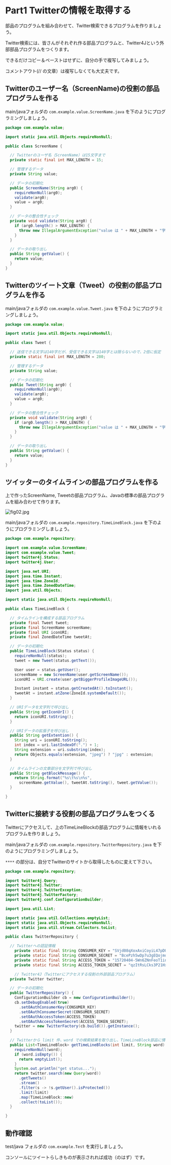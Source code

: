 # Part1 Twitterの情報を取得する

部品のプログラムを組み合わせて、Twitter検索できるプログラムを作りましょう。

Twitter検索には、皆さんがそれぞれ作る部品プログラムと、Twitter4Jという外部部品プログラムをつくります。

できるだけコピー＆ペーストはせずに、自分の手で複写してみましょう。

コメントアウト(// の文章）は複写しなくても大丈夫です。

## Twitterのユーザー名（ScreenName)の役割の部品プログラムを作る

main/javaフォルダの `com.example.value.ScreenName.java` を下のようにプログラミングしましょう。

```java
package com.example.value;

import static java.util.Objects.requireNonNull;

public class ScreenName {

  // Twitterのユーザ名（ScreenName）は15文字まで
  private static final int MAX_LENGTH = 15;

  // 管理するデータ
  private String value;

  // データの初期化
  public ScreenName(String arg0) {
    requireNonNull(arg0);
    validate(arg0);
    value = arg0;
  }

  // データの整合性チェック
  private void validate(String arg0) {
    if (arg0.length() > MAX_LENGTH) {
      throw new IllegalArgumentException("value は " + MAX_LENGTH + "字以内:" + arg0);
    }
  }

  // データの取り出し
  public String getValue() {
    return value;
  }
}

```

## Twitterのツイート文章（Tweet）の役割の部品プログラムを作る

main/javaフォルダの `com.example.value.Tweet.java` を下のようにプログラミングしましょう。

```java
package com.example.value;

import static java.util.Objects.requireNonNull;

public class Tweet {

  // 送信できる文字は140字だが、受信できる文字は140字とは限らないので、2倍に仮定
  private static final int MAX_LENGTH = 280;

  // 管理するデータ
  private String value;

  // データの初期化
  public Tweet(String arg0) {
    requireNonNull(arg0);
    validate(arg0);
    value = arg0;
  }

  // データの整合性チェック
  private void validate(String arg0) {
    if (arg0.length() > MAX_LENGTH) {
      throw new IllegalArgumentException("value は " + MAX_LENGTH + "字以内:" + arg0);
    }
  }

  // データの取り出し
  public String getValue() {
    return value;
  }
}

```

## ツイッターのタイムラインの部品プログラムを作る

上で作ったScreenName, Tweetの部品プログラム、Javaの標準の部品プログラムを組み合わせて作ります。

![fig02.jpg](./fig02.jpg)

main/javaフォルダの `com.example.repository.TimeLineBlock.java` を下のようにプログラミングしましょう。

```java
package com.example.repository;

import com.example.value.ScreenName;
import com.example.value.Tweet;
import twitter4j.Status;
import twitter4j.User;

import java.net.URI;
import java.time.Instant;
import java.time.ZoneId;
import java.time.ZonedDateTime;
import java.util.Objects;

import static java.util.Objects.requireNonNull;

public class TimeLineBlock {

  // タイムラインを構成する部品プログラム
  private final Tweet tweet;
  private final ScreenName screenName;
  private final URI iconURI;
  private final ZonedDateTime tweetAt;

  // データの初期化
  public TimeLineBlock(Status status) {
    requireNonNull(status);
    tweet = new Tweet(status.getText());

    User user = status.getUser();
    screenName = new ScreenName(user.getScreenName());
    iconURI = URI.create(user.getBiggerProfileImageURL());

    Instant instant = status.getCreatedAt().toInstant();
    tweetAt = instant.atZone(ZoneId.systemDefault());
  }

  // URIデータを文字列で呼び出し
  public String getIconUrI() {
    return iconURI.toString();
  }

  // URIデータの拡張子を呼び出し
  public String getExtention() {
    String uri = iconURI.toString();
    int index = uri.lastIndexOf(".") + 1;
    String extension = uri.substring(index);
    return Objects.equals(extension, "jpeg") ? "jpg" : extension;
  }

  // タイムラインの文章部分を文字列で呼び出し
  public String getBlockMessage() {
    return String.format("%s\t%s\n%s",
      screenName.getValue(), tweetAt.toString(), tweet.getValue());
  }

}

```

## Twitterに接続する役割の部品プログラムをつくる

Twitterにアクセスして、上のTimeLineBlockの部品プログラムに情報をいれるプログラムを作りましょう。

main/javaフォルダの `com.example.repository.TwitterRepository.java` を下のようにプログラミングしましょう。

`****` の部分は、自分でTwitterのサイトから取得したものに変えて下さい。 

```java
package com.example.repository;

import twitter4j.Query;
import twitter4j.Twitter;
import twitter4j.TwitterException;
import twitter4j.TwitterFactory;
import twitter4j.conf.ConfigurationBuilder;

import java.util.List;

import static java.util.Collections.emptyList;
import static java.util.Objects.requireNonNull;
import static java.util.stream.Collectors.toList;

public class TwitterRepository {

  // Twitterへの認証情報
	private static final String CONSUMER_KEY = "SVjd08qXoxAxiCoyiL47pDUh6";
	private static final String CONSUMER_SECRET = "BcePzh5wDp7u3gEQojmdVwKnpN4HcWb24BF8iN53OMGGQtUqiU";
	private static final String ACCESS_TOKEN = "15720404-5Wn6ZNnFeoT1innGzgqoUmTq5koYRr0qXSL1YQ1P5";
	private static final String ACCESS_TOKEN_SECRET = "qzItRsLCks3P21HxHIFDbvMepnT0Oxgz7zzhdpN4p5pCg";

	// Twitter4J（Twitterにアクセスする役割の外部部品プログラム）
  private Twitter twitter;

  // データの初期化
  public TwitterRepository() {
    ConfigurationBuilder cb = new ConfigurationBuilder();
    cb.setDebugEnabled(true)
      .setOAuthConsumerKey(CONSUMER_KEY)
      .setOAuthConsumerSecret(CONSUMER_SECRET)
      .setOAuthAccessToken(ACCESS_TOKEN)
      .setOAuthAccessTokenSecret(ACCESS_TOKEN_SECRET);
    twitter = new TwitterFactory(cb.build()).getInstance();
  }

  // Twitterから limit 件、word での検索結果を取り出し、TimeLineBlock部品に情報をいれる
  public List<TimeLineBlock> getTimeLineBlocks(int limit, String word) throws TwitterException {
    requireNonNull(word);
    if (word.isEmpty()) {
      return emptyList();
    }
    System.out.println("get status...");
    return twitter.search(new Query(word))
      .getTweets()
      .stream()
      .filter(s -> !s.getUser().isProtected())
      .limit(limit)
      .map(TimeLineBlock::new)
      .collect(toList());
  }

}
```

## 動作確認

test/java フォルダの `com.example.Test` を実行しましょう。

コンソールにツイートらしきものが表示されれば成功（のはず）です。
